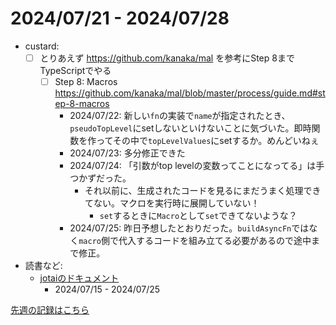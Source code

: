 # 2024/07/21 - 2024/07/28

- custard:
    - [ ] とりあえず <https://github.com/kanaka/mal> を参考にStep 8までTypeScriptでやる
        - [ ] Step 8: Macros <https://github.com/kanaka/mal/blob/master/process/guide.md#step-8-macros>
            - 2024/07/22: 新しい`fn`の実装で`name`が指定されたとき、`pseudoTopLevel`にsetしないといけないことに気づいた。即時関数を作ってその中で`topLevelValues`にsetするか。めんどいねぇ
            - 2024/07/23: 多分修正できた
            - 2024/07/24: 「引数がtop levelの変数ってことになってる」は手つかずだった。
                - それ以前に、生成されたコードを見るにまだうまく処理できてない。マクロを実行時に展開していない！
                    - `set`するときに`Macro`として`set`できてないような？
            - 2024/07/25: 昨日予想したとおりだった。`buildAsyncFn`ではなく`macro`側で代入するコードを組み立てる必要があるので途中まで修正。
- 読書など:
    - [jotaiのドキュメント](https://jotai.org)
        - 2024/07/15 - 2024/07/25

[先週の記録はこちら](https://github.com/igrep/daily-commits/blob/263ae04d4a5a5c4018379b4089a10e3a14c72193/yesterday.md)
